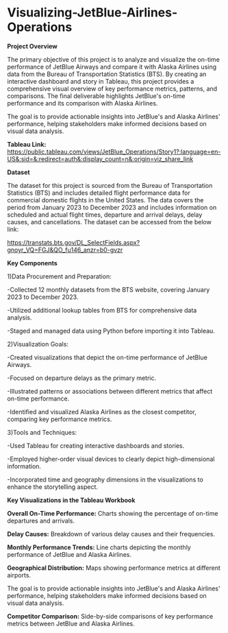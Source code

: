 # Visualizing-JetBlue-Airlines-Operations

**Project Overview**

The primary objective of this project is to analyze and visualize the on-time performance of JetBlue Airways and compare it with Alaska Airlines using data from the Bureau of Transportation Statistics (BTS). By creating an interactive dashboard and story in Tableau, this project provides a comprehensive visual overview of key performance metrics, patterns, and comparisons. The final deliverable highlights JetBlue's on-time performance and its comparison with Alaska Airlines.

The goal is to provide actionable insights into JetBlue's and Alaska Airlines' performance, helping stakeholders make informed decisions based on visual data analysis.

**Tableau Link:** https://public.tableau.com/views/JetBlue_Operations/Story1?:language=en-US&:sid=&:redirect=auth&:display_count=n&:origin=viz_share_link

**Dataset**

The dataset for this project is sourced from the Bureau of Transportation Statistics (BTS) and includes detailed flight performance data for commercial domestic flights in the United States. The data covers the period from January 2023 to December 2023 and includes information on scheduled and actual flight times, departure and arrival delays, delay causes, and cancellations. The dataset can be accessed from the below link:

https://transtats.bts.gov/DL_SelectFields.aspx?gnoyr_VQ=FGJ&QO_fu146_anzr=b0-gvzr


**Key Components**

1)Data Procurement and Preparation:

-Collected 12 monthly datasets from the BTS website, covering January 2023 to December 2023.

-Utilized additional lookup tables from BTS for comprehensive data analysis.

-Staged and managed data using Python before importing it into Tableau.

2)Visualization Goals:

-Created visualizations that depict the on-time performance of JetBlue Airways.

-Focused on departure delays as the primary metric.

-Illustrated patterns or associations between different metrics that affect on-time performance.

-Identified and visualized Alaska Airlines as the closest competitor, comparing key performance metrics.

3)Tools and Techniques:

-Used Tableau for creating interactive dashboards and stories.

-Employed higher-order visual devices to clearly depict high-dimensional information.

-Incorporated time and geography dimensions in the visualizations to enhance the storytelling aspect.


**Key Visualizations in the Tableau Workbook**

**Overall On-Time Performance:** Charts showing the percentage of on-time departures and arrivals.

**Delay Causes:** Breakdown of various delay causes and their frequencies.

**Monthly Performance Trends:** Line charts depicting the monthly performance of JetBlue and Alaska Airlines.

**Geographical Distribution:** Maps showing performance metrics at different airports.

The goal is to provide actionable insights into JetBlue's and Alaska Airlines' performance, helping stakeholders make informed decisions based on visual data analysis.

**Competitor Comparison:** Side-by-side comparisons of key performance metrics between JetBlue and Alaska Airlines.

